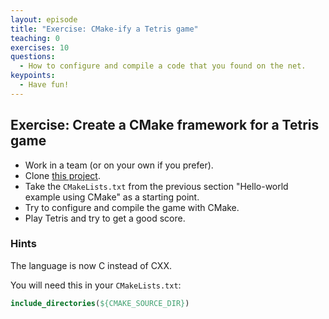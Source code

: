 ```yaml
---
layout: episode
title: "Exercise: CMake-ify a Tetris game"
teaching: 0
exercises: 10
questions:
  - How to configure and compile a code that you found on the net.
keypoints:
  - Have fun!
---
```


## Exercise: Create a CMake framework for a Tetris game

- Work in a team (or on your own if you prefer).
- Clone [this project](https://github.com/Gregwar/ASCII-Tetris).
- Take the `CMakeLists.txt` from the previous section "Hello-world example using CMake" as a starting point.
- Try to configure and compile the game with CMake.
- Play Tetris and try to get a good score.


### Hints

The language is now C instead of CXX.

You will need this in your `CMakeLists.txt`:

```cmake
include_directories(${CMAKE_SOURCE_DIR})
```
